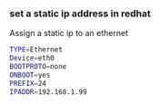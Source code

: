 ### set a static ip address in redhat

Assign a static ip to an ethernet
```bash
TYPE=Ethernet
Device=eth0
BOOTPROTO=none
ONBOOT=yes
PREFIX=24
IPADDR=192.168.1.99
```
